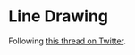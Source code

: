 # Line Drawing

Following [this thread on Twitter](https://twitter.com/generativelight/status/1519759169045381127).
